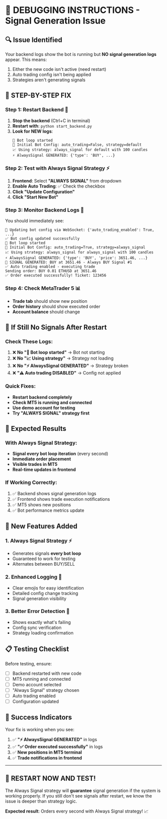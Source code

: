 # 🧪 DEBUGGING INSTRUCTIONS - Signal Generation Issue

## 🔍 **Issue Identified**
Your backend logs show the bot is running but **NO signal generation logs** appear. This means:
1. Either the new code isn't active (need restart)
2. Auto trading config isn't being applied
3. Strategies aren't generating signals

## 🚀 **STEP-BY-STEP FIX**

### **Step 1: Restart Backend** 🔄
1. **Stop the backend** (Ctrl+C in terminal)
2. **Restart with**: `python start_backend.py` 
3. **Look for NEW logs**:
   ```
   🤖 Bot loop started
   🔧 Initial Bot Config: auto_trading=False, strategy=default
   📈 Using strategy: always_signal for default with 100 candles
   ⚡ AlwaysSignal GENERATED: {'type': 'BUY', ...}
   ```

### **Step 2: Test with Always Signal Strategy** ⚡
1. **Frontend**: Select **"ALWAYS SIGNAL"** from dropdown
2. **Enable Auto Trading**: ✅ Check the checkbox
3. **Click "Update Configuration"**
4. **Click "Start New Bot"**

### **Step 3: Monitor Backend Logs** 👀
You should immediately see:
```
🔧 Updating bot config via WebSocket: {'auto_trading_enabled': True, ...}
✅ Bot config updated successfully
🤖 Bot loop started
🔧 Initial Bot Config: auto_trading=True, strategy=always_signal
📈 Using strategy: always_signal for always_signal with 100 candles
⚡ AlwaysSignal GENERATED: {'type': 'BUY', 'price': 3651.46, ...}
🎯 SIGNAL GENERATED: BUY at 3651.46 - Always BUY Signal #1
✅ Auto trading enabled - executing trade
Sending order: BUY 0.01 ETHUSD at 3651.46
✅ Order executed successfully! Ticket: 123456
```

### **Step 4: Check MetaTrader 5** 📊
- **Trade tab** should show new position
- **Order history** should show executed order
- **Account balance** should change

## 🚨 **If Still No Signals After Restart**

### **Check These Logs:**
1. ❌ **No "🤖 Bot loop started"** → Bot not starting
2. ❌ **No "📈 Using strategy"** → Strategy not loading
3. ❌ **No "⚡ AlwaysSignal GENERATED"** → Strategy broken
4. ❌ **"⚠️ Auto trading DISABLED"** → Config not applied

### **Quick Fixes:**
- **Restart backend completely**
- **Check MT5 is running and connected**
- **Use demo account for testing**
- **Try "ALWAYS SIGNAL" strategy first**

## 🎯 **Expected Results**

### **With Always Signal Strategy:**
- **Signal every bot loop iteration** (every second)
- **Immediate order placement**
- **Visible trades in MT5**
- **Real-time updates in frontend**

### **If Working Correctly:**
1. ✅ Backend shows signal generation logs
2. ✅ Frontend shows trade execution notifications
3. ✅ MT5 shows new positions
4. ✅ Bot performance metrics update

## 🔧 **New Features Added**

### **1. Always Signal Strategy** ⚡
- Generates signals **every bot loop**
- Guaranteed to work for testing
- Alternates between BUY/SELL

### **2. Enhanced Logging** 📝
- Clear emojis for easy identification
- Detailed config change tracking
- Signal generation visibility

### **3. Better Error Detection** 🐛
- Shows exactly what's failing
- Config sync verification
- Strategy loading confirmation

## 📋 **Testing Checklist**

Before testing, ensure:
- [ ] Backend restarted with new code
- [ ] MT5 running and connected
- [ ] Demo account selected
- [ ] "Always Signal" strategy chosen
- [ ] Auto trading enabled
- [ ] Configuration updated

## 🎉 **Success Indicators**

Your fix is working when you see:
1. ✅ **"⚡ AlwaysSignal GENERATED"** in logs
2. ✅ **"✅ Order executed successfully"** in logs  
3. ✅ **New positions in MT5 terminal**
4. ✅ **Trade notifications in frontend**

---

## 🚀 **RESTART NOW AND TEST!**

The Always Signal strategy will **guarantee** signal generation if the system is working properly. If you still don't see signals after restart, we know the issue is deeper than strategy logic.

**Expected result**: Orders every second with Always Signal strategy! 📈 